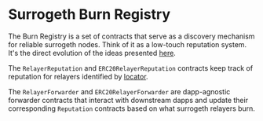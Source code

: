 # Surrogeth Burn Registry

The Burn Registry is a set of contracts that serve as a discovery mechanism for reliable surrogeth nodes.
Think of it as a low-touch reputation system. It's the direct evolution of the ideas presented [here](https://ethresear.ch/t/burn-relay-registry-decentralized-transaction-abstraction-on-layer-2/5820).

The `RelayerReputation` and `ERC20RelayerReputation` contracts keep track of reputation for relayers identified by [locator](https://github.com/lsankar4033/surrogeth/blob/master/burnRegistry/contracts/RelayerReputation.sol#L14).

The `RelayerForwarder` and `ERC20RelayerForwarder` are dapp-agnostic forwarder contracts that interact with downstream dapps and update their corresponding `Reputation` contracts based on what surrogeth relayers burn.

